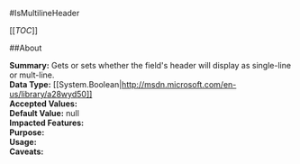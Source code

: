 #IsMultilineHeader

[[_TOC_]]

##About

**Summary:**  Gets or sets whether the field's header will display as single-line or mult-line.   
**Data Type:** [[System.Boolean|http://msdn.microsoft.com/en-us/library/a28wyd50]]  
**Accepted Values:**   
**Default Value:** null  
**Impacted Features:**   
**Purpose:**   
**Usage:**   
**Caveats:**   

